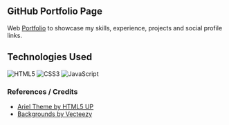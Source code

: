 ## GitHub Portfolio Page

Web [Portfolio](https://navchandar.github.io) to showcase my skills, experience, projects and social profile links.


## Technologies Used

 <img alt="HTML5" src="https://img.shields.io/badge/html5-%23E34F26.svg?style=for-the-badge&logo=html5&logoColor=white"/>  <img alt="CSS3" src="https://img.shields.io/badge/css3-%231572B6.svg?style=for-the-badge&logo=css3&logoColor=white"/>  <img alt="JavaScript" src="https://img.shields.io/badge/javascript-%23323330.svg?style=for-the-badge&logo=javascript&logoColor=%23F7DF1E"/>


### References / Credits

- <a href="https://html5up.net">Ariel Theme by HTML5 UP</a>
- <a href="https://www.vecteezy.com/free-vector/abstract">Backgrounds by Vecteezy</a>

